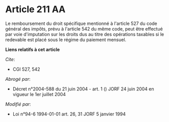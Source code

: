 # Article 211 AA

Le remboursement du droit spécifique mentionné à l'article 527 du code général des impôts, prévu à l'article 542 du même
code, peut être effectué par voie d'imputation sur les droits dus au titre des opérations taxables si le redevable est placé
sous le régime du paiement mensuel.

**Liens relatifs à cet article**

_Cite_:

  - CGI 527, 542

_Abrogé par_:

  - Décret n°2004-588 du 21 juin 2004 - art. 1 () JORF 24 juin 2004 en vigueur le 1er juillet 2004

_Modifié par_:

  - Loi n°94-6 1994-01-01 art. 26, 31 JORF 5 janvier 1994
